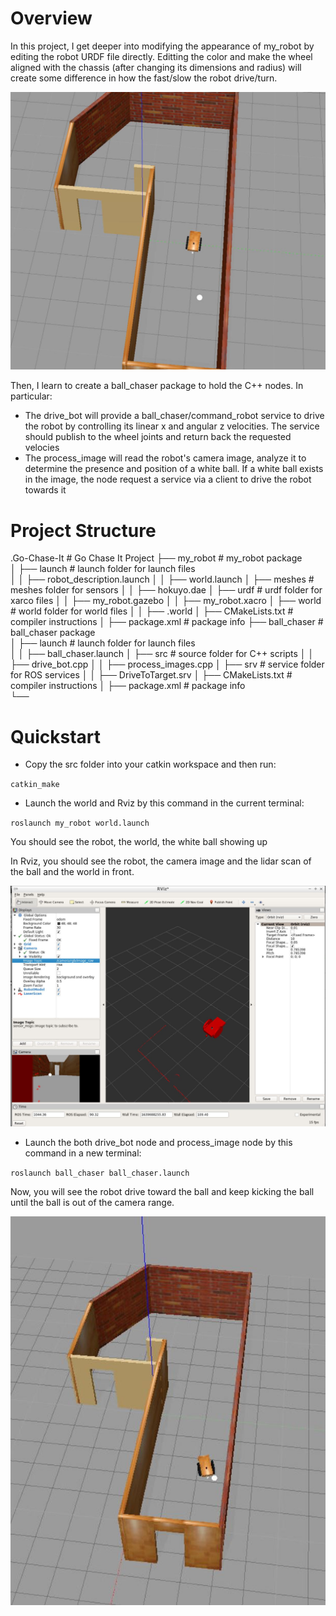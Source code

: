 # Overview

In this project, I get deeper into modifying the appearance of my_robot by editing the robot URDF file directly. 
Editting the color and make the wheel aligned with the chassis (after changing its dimensions and radius) will create some difference in how the fast/slow the robot drive/turn.

![InitialPose](https://github.com/huytrinhx/Robotics-ND/blob/main/Go-Chase-It/screenshots/InitialPose.JPG "Robot with bigger wheel, wood chassis and the white ball")

Then, I learn to create a ball_chaser package to hold the C++ nodes. In particular:

- The drive_bot will provide a ball_chaser/command_robot service to drive the robot by controlling its linear x and angular z velocities. The service should publish to the wheel joints and return back the requested velocies
- The process_image will read the robot's camera image, analyze it to determine the presence and position of a white ball. If a white ball exists in the image, the node request a service via a client to drive the robot towards it

# Project Structure

   .Go-Chase-It                          # Go Chase It Project
    ├── my_robot                       # my_robot package                   
    │   ├── launch                     # launch folder for launch files   
    │   │   ├── robot_description.launch
    │   │   ├── world.launch
    │   ├── meshes                     # meshes folder for sensors
    │   │   ├── hokuyo.dae
    │   ├── urdf                       # urdf folder for xarco files
    │   │   ├── my_robot.gazebo
    │   │   ├── my_robot.xacro
    │   ├── world                      # world folder for world files
    │   │   ├── <yourworld>.world
    │   ├── CMakeLists.txt             # compiler instructions
    │   ├── package.xml                # package info
    ├── ball_chaser                    # ball_chaser package                   
    │   ├── launch                     # launch folder for launch files   
    │   │   ├── ball_chaser.launch
    │   ├── src                        # source folder for C++ scripts
    │   │   ├── drive_bot.cpp
    │   │   ├── process_images.cpp
    │   ├── srv                        # service folder for ROS services
    │   │   ├── DriveToTarget.srv
    │   ├── CMakeLists.txt             # compiler instructions
    │   ├── package.xml                # package info                  
    └──                              

# Quickstart

- Copy the src folder into your catkin workspace and then run:

`catkin_make`

- Launch the world and Rviz by this command in the current terminal:

`roslaunch my_robot world.launch`

You should see the robot, the world, the white ball showing up

In Rviz, you should see the robot, the camera image and the lidar scan of the ball and the world in front.

![Rviz](https://github.com/huytrinhx/Robotics-ND/blob/main/Go-Chase-It/screenshots/RVIZ.JPG "Make sure you can see the white ball in the camera image and point cloud in lidar scan")


- Launch the both drive_bot node and process_image node by this command in a new terminal:

`roslaunch ball_chaser ball_chaser.launch`

Now, you will see the robot drive toward the ball and keep kicking the ball until the ball is out of the camera range.

![Hitting the ball](https://github.com/huytrinhx/Robotics-ND/blob/main/Go-Chase-It/screenshots/ChasingWhiteBall.JPG "Robot hits the ball")
